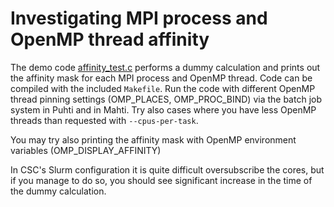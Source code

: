 # Investigating MPI process and OpenMP thread affinity

The demo code [affinity_test.c](../demos/affinity/affinity_test.c) performs a dummy calculation
and prints out the affinity mask for each MPI process and OpenMP thread. Code can be compiled
with the included `Makefile`. Run the code with different OpenMP thread pinning settings
(OMP_PLACES, OMP_PROC_BIND) via the batch job system in Puhti and in Mahti. Try also cases where
you have less OpenMP threads than requested with `--cpus-per-task`.

You may try also printing the affinity mask with OpenMP environment variables (OMP_DISPLAY_AFFINITY)

In CSC's Slurm configuration it is quite difficult oversubscribe the cores, but if you manage to
do so, you should see significant increase in the time of the dummy calculation.
